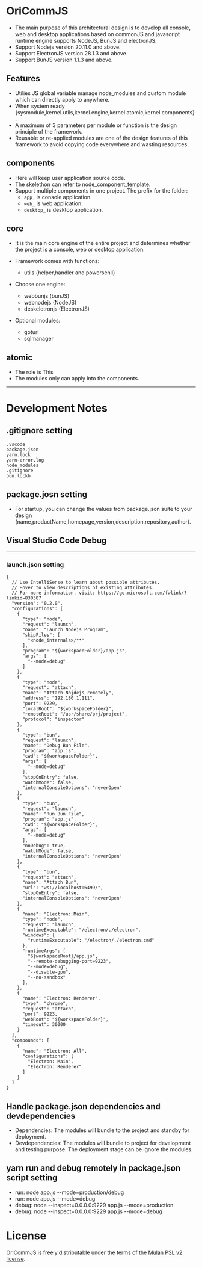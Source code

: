 # OriCommJS

- The main purpose of this architectural design is to develop all console, web and desktop applications based on commonJS and javascript runtime engine supports NodeJS, BunJS and electronJS.
- Support Nodejs version 20.11.0 and above.
- Support ElectronJS version 28.1.3 and above.
- Support BunJS version 1.1.3 and above.

## Features

- Utilies JS global variable manage node_modules and custom module which can directly apply to anywhere.
- When system ready {sysmodule,kernel.utils,kernel.engine,kernel.atomic,kernel.components}.
- A maximum of 3 parameters per module or function is the design principle of the framework.
- Reusable or re-applied modules are one of the design features of this framework to avoid copying code everywhere and wasting resources.

## components

- Here will keep user application source code.
- The skelethon can refer to node_component_template.
- Support multiple components in one project.
  The prefix for the folder:
  - `app_` is console application.
  - `web_` is web application.
  - `desktop_` is desktop application.

## core

- It is the main core engine of the entire project and determines whether the project is a console, web or desktop application.

- Framework comes with functions:
  - utils {helper,handler and powersehll}
- Choose one engine:
  - webbunjs (bunJS)
  - webnodejs (NodeJS)
  - deskeletronjs (ElectronJS)
- Optional modules:
  - goturl
  - sqlmanager

## atomic

- The role is This
- The modules only can apply into the components.

---

# Development Notes

## .gitignore setting

```
.vscode
package.json
yarn.lock
yarn-error.log
node_modules
.gitignore
bun.lockb
```

## package.josn setting

- For startup, you can change the values from package.json suite to your design (name,productName,homepage,version,description,repository,author).

## Visual Studio Code Debug

---

### launch.json setting

```
{
  // Use IntelliSense to learn about possible attributes.
  // Hover to view descriptions of existing attributes.
  // For more information, visit: https://go.microsoft.com/fwlink/?linkid=830387
  "version": "0.2.0",
  "configurations": [
    {
      "type": "node",
      "request": "launch",
      "name": "Launch Nodejs Program",
      "skipFiles": [
        "<node_internals>/**"
      ],
      "program": "${workspaceFolder}/app.js",
      "args": [
        "--mode=debug"
      ]
    },
    {
      "type": "node",
      "request": "attach",
      "name": "Attach Nojdejs remotely",
      "address": "192.180.1.111",
      "port": 9229,
      "localRoot": "${workspaceFolder}",
      "remoteRoot": "/usr/share/prj/project",
      "protocol": "inspector"
    },
    {
      "type": "bun",
      "request": "launch",
      "name": "Debug Bun File",
      "program": "app.js",
      "cwd": "${workspaceFolder}",
      "args": [
        "--mode=debug"
      ],
      "stopOnEntry": false,
      "watchMode": false,
      "internalConsoleOptions": "neverOpen"
    },
    {
      "type": "bun",
      "request": "launch",
      "name": "Run Bun File",
      "program": "app.js",
      "cwd": "${workspaceFolder}",
      "args": [
        "--mode=debug"
      ],
      "noDebug": true,
      "watchMode": false,
      "internalConsoleOptions": "neverOpen"
    },
    {
      "type": "bun",
      "request": "attach",
      "name": "Attach Bun",
      "url": "ws://localhost:6499/",
      "stopOnEntry": false,
      "internalConsoleOptions": "neverOpen"
    },
    {
      "name": "Electron: Main",
      "type": "node",
      "request": "launch",
      "runtimeExecutable": "/electron/./electron",
      "windows": {
        "runtimeExecutable": "/electron/./electron.cmd"
      },
      "runtimeArgs": [
        "${workspaceRoot}/app.js",
        "--remote-debugging-port=9223",
        "--mode=debug",
        "--disable-gpu",
        "--no-sandbox"
      ],
    },
    {
      "name": "Electron: Renderer",
      "type": "chrome",
      "request": "attach",
      "port": 9223,
      "webRoot": "${workspaceFolder}",
      "timeout": 30000
    }
  ],
  "compounds": [
    {
      "name": "Electron: All",
      "configurations": [
        "Electron: Main",
        "Electron: Renderer"
      ]
    }
  ]
}
```

## Handle package.json dependencies and devdependencies

- Dependencies: The modules will bundle to the project and standby for deployment.
- Devdependencies: The modules will bundle to project for development and testing purpose. The deployment stage can be ignore the modules.

## yarn run and debug remotely in package.json script setting

- run: node app.js --mode=production/debug
- run: node app.js --mode=debug
- debug: node --inspect=0.0.0.0:9229 app.js --mode=production
- debug: node --inspect=0.0.0.0:9229 app.js --mode=debug

# License

OriCommJS is freely distributable under the terms of the [Mulan PSL v2 license][license-url].

[license-url]: License
